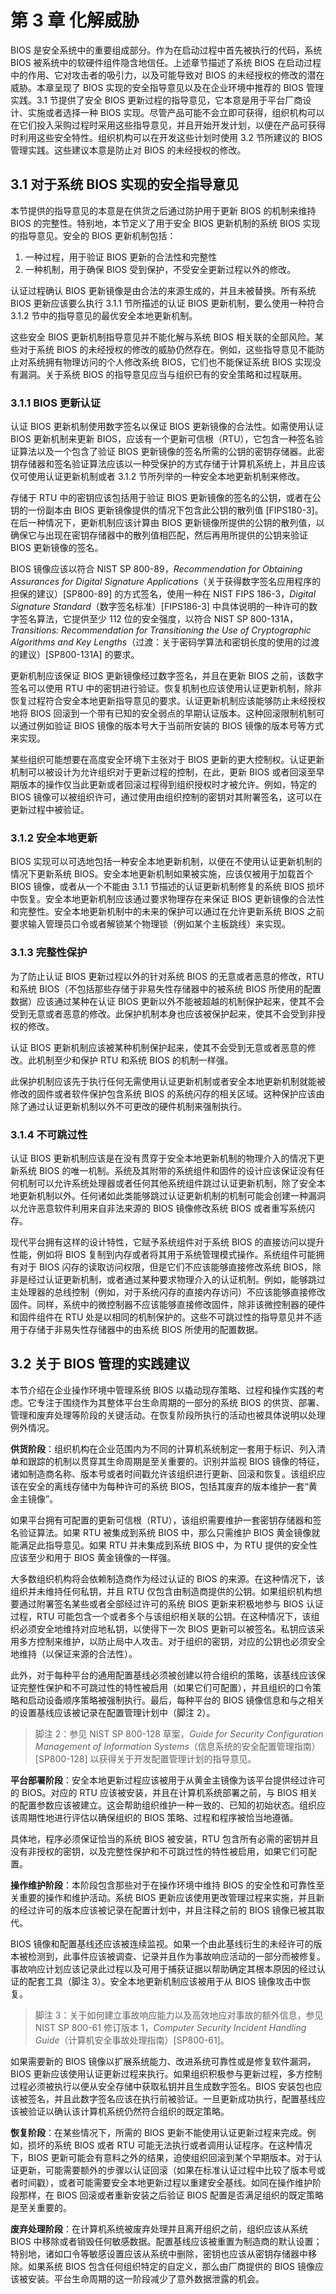 # 第 3 章 化解威胁

BIOS 是安全系统中的重要组成部分。作为在启动过程中首先被执行的代码，系统 BIOS 被系统中的软硬件组件隐含地信任。上述章节描述了系统 BIOS 在启动过程中的作用、它对攻击者的吸引力，以及可能导致对 BIOS 的未经授权的修改的潜在威胁。本章呈现了 BIOS 实现的安全指导意见以及在企业环境中推荐的 BIOS 管理实践。3.1 节提供了安全 BIOS 更新过程的指导意见，它本意是用于平台厂商设计、实施或者选择一种 BIOS 实现。尽管产品可能不会立即可获得，组织机构可以在它们投入采购过程时采用这些指导意见，并且开始开发计划，以便在产品可获得时利用这些安全特性。组织机构可以在开发这些计划时使用 3.2 节所建议的 BIOS 管理实践。这些建议本意是防止对 BIOS 的未经授权的修改。

## 3.1 对于系统 BIOS 实现的安全指导意见

本节提供的指导意见的本意是在供货之后通过防护用于更新 BIOS 的机制来维持 BIOS 的完整性。特别地，本节定义了用于安全 BIOS 更新机制的系统 BIOS 实现的指导意见。安全的 BIOS 更新机制包括：

1. 一种过程，用于验证 BIOS 更新的合法性和完整性
2. 一种机制，用于确保 BIOS 受到保护，不受安全更新过程以外的修改。

认证过程确认 BIOS 更新镜像是由合法的来源生成的，并且未被替换。所有系统 BIOS 更新应该要么执行 3.1.1 节所描述的认证 BIOS 更新机制，要么使用一种符合 3.1.2 节中的指导意见的最优安全本地更新机制。

这些安全 BIOS 更新机制指导意见并不能化解与系统 BIOS 相关联的全部风险。某些对于系统 BIOS 的未经授权的修改的威胁仍然存在。例如，这些指导意见不能防止对系统拥有物理访问的个人修改系统 BIOS，它们也不能保证系统 BIOS 实现没有漏洞。关于系统 BIOS 的指导意见应当与组织已有的安全策略和过程联用。

### 3.1.1 BIOS 更新认证

认证 BIOS 更新机制使用数字签名以保证 BIOS 更新镜像的合法性。如需使用认证 BIOS 更新机制来更新 BIOS，应该有一个更新可信根（RTU），它包含一种签名验证算法以及一个包含了验证 BIOS 更新镜像的签名所需的公钥的密钥存储器。此密钥存储器和签名验证算法应该以一种受保护的方式存储于计算机系统上，并且应该仅可使用认证更新机制或者 3.1.2 节所列举的一种安全本地更新机制来修改。

存储于 RTU 中的密钥应该包括用于验证 BIOS 更新镜像的签名的公钥，或者在公钥的一份副本由 BIOS 更新镜像提供的情况下包含此公钥的散列值 \[FIPS180-3\]。在后一种情况下，更新机制应该计算由 BIOS 更新镜像所提供的公钥的散列值，以确保它与出现在密钥存储器中的散列值相匹配，然后再用所提供的公钥来验证 BIOS 更新镜像的签名。

BIOS 镜像应该以符合 NIST SP 800-89，_Recommendation for Obtaining Assurances for Digital Signature Applications_（关于获得数字签名应用程序的担保的建议）\[SP800-89\] 的方式签名，使用一种在 NIST FIPS 186-3，_Digital Signature Standard_（数字签名标准）\[FIPS186-3\] 中具体说明的一种许可的数字签名算法，它提供至少 112 位的安全强度，以符合 NIST SP 800-131A，_Transitions: Recommendation for Transitioning the Use of Cryptographic Algorithms and Key Lengths_（过渡：关于密码学算法和密钥长度的使用的过渡的建议）\[SP800-131A\] 的要求。

更新机制应该保证 BIOS 更新镜像经过数字签名，并且在更新 BIOS 之前，该数字签名可以使用 RTU 中的密钥进行验证。恢复机制也应该使用认证更新机制，除非恢复过程符合安全本地更新指导意见的要求。认证更新机制应该能够防止未经授权地将 BIOS 回滚到一个带有已知的安全弱点的早期认证版本。这种回滚限制机制可以通过例如验证 BIOS 镜像的版本号大于当前所安装的 BIOS 镜像的版本号等方式来实现。

某些组织可能想要在高度安全环境下主张对于 BIOS 更新的更大控制权。认证更新机制可以被设计为允许组织对于更新过程的控制，在此，更新 BIOS 或者回滚至早期版本的操作仅当此更新或者回滚过程得到组织授权时才被允许。例如，特定的 BIOS 镜像可以被组织许可，通过使用由组织控制的密钥对其附署签名，这可以在更新过程中被验证。

### 3.1.2 安全本地更新

BIOS 实现可以可选地包括一种安全本地更新机制，以便在不使用认证更新机制的情况下更新系统 BIOS。安全本地更新机制如果被实施，应该仅被用于加载首个 BIOS 镜像，或者从一个不能由 3.1.1 节描述的认证更新机制修复的系统 BIOS 损坏中恢复。安全本地更新机制应该通过要求物理存在来保证 BIOS 更新镜像的合法性和完整性。安全本地更新机制中的未来的保护可以通过在允许更新系统 BIOS 之前要求输入管理员口令或者解锁某个物理锁（例如某个主板跳线）来实现。

### 3.1.3 完整性保护

为了防止认证 BIOS 更新过程以外的针对系统 BIOS 的无意或者恶意的修改，RTU 和系统 BIOS（不包括那些存储于非易失性存储器中的被系统 BIOS 所使用的配置数据）应该通过某种在认证 BIOS 更新以外不能被超越的机制保护起来，使其不会受到无意或者恶意的修改。此保护机制本身也应该被保护起来，使其不会受到非授权的修改。

认证 BIOS 更新机制应该被某种机制保护起来，使其不会受到无意或者恶意的修改。此机制至少和保护 RTU 和系统 BIOS 的机制一样强。

此保护机制应该先于执行任何无需使用认证更新机制或者安全本地更新机制就能被修改的固件或者软件保护包含系统 BIOS 的系统闪存的相关区域。这种保护应该由除了通过认证更新机制以外不可更改的硬件机制来强制执行。

### 3.1.4 不可跳过性

认证 BIOS 更新机制应该是在没有贯穿于安全本地更新机制的物理介入的情况下更新系统 BIOS 的唯一机制。系统及其附带的系统组件和固件的设计应该保证没有任何机制可以允许系统处理器或者任何其他系统组件跳过认证更新机制，除了安全本地更新机制以外。任何诸如此类能够跳过认证更新机制的机制可能会创建一种漏洞以允许恶意软件利用来自非法来源的 BIOS 镜像修改系统 BIOS 或者重写系统闪存。

现代平台拥有这样的设计特性，它赋予系统组件对于系统 BIOS 的直接访问以提升性能，例如将 BIOS 复制到内存或者将其用于系统管理模式操作。系统组件可能拥有对于 BIOS 闪存的读取访问权限，但是它们不应该能够直接修改系统 BIOS，除非是经过认证更新机制，或者通过某种要求物理介入的认证机制。例如，能够跳过主处理器的总线控制（例如，对于系统闪存的直接内存访问）不应该能够直接修改固件。同样，系统中的微控制器不应该能够直接修改固件，除非该微控制器的硬件和固件组件在 RTU 处是以相同的机制保护的。这些不可跳过性的指导意见并不适用于存储于非易失性存储器中的由系统 BIOS 所使用的配置数据。

## 3.2 关于 BIOS 管理的实践建议

本节介绍在企业操作环境中管理系统 BIOS 以撬动现存策略、过程和操作实践的考虑。它专注于围绕作为其整体平台生命周期的一部分的系统 BIOS 的供货、部署、管理和废弃处理等阶段的关键活动。在恢复阶段所执行的活动也被具体说明以处理例外情况。

**供货阶段**：组织机构在企业范围内为不同的计算机系统制定一套用于标识、列入清单和跟踪的机制以贯穿其生命周期是至关重要的。识别并监视 BIOS 镜像的特征，诸如制造商名称、版本号或者时间戳允许该组织进行更新、回滚和恢复。该组织应该在安全的离线存储中为每种许可的系统 BIOS，包括其废弃的版本维护一套“黄金主镜像”。

如果平台拥有可配置的更新可信根（RTU），该组织需要维护一套密钥存储器和签名验证算法。如果 RTU 被集成到系统 BIOS 中，那么只需维护 BIOS 黄金镜像就能满足此指导意见。如果 RTU 并未集成到系统 BIOS 中，为 RTU 提供的安全性应该至少和用于 BIOS 黄金镜像的一样强。

大多数组织机构将会依赖制造商作为经过认证的 BIOS 的来源。在这种情况下，该组织并未维持任何私钥，并且 RTU 仅包含由制造商提供的公钥。如果组织机构想要通过附署签名某些或者全部经过许可的系统 BIOS 更新来积极地参与 BIOS 认证过程，RTU 可能包含一个或者多个与该组织相关联的公钥。在这种情况下，该组织必须安全地维持对应地私钥，以使得下一次 BIOS 更新可以被签名。私钥应该采用多方控制来维护，以防止局中人攻击。对于组织的密钥，对应的公钥也必须安全地维持（以保证来源的合法性）。

此外，对于每种平台的通用配置基线必须被创建以符合组织的策略，该基线应该保证完整性保护和不可跳过性的特性被启用（如果它们可配置），并且组织的口令策略和启动设备顺序策略被强制执行。最后，每种平台的 BIOS 镜像信息和与之相关的设置基线应该被记录在配置管理计划中（脚注 2）。

> 脚注 2：参见 NIST SP 800-128 草案，_Guide for Security Configuration Management of Information Systems_（信息系统的安全配置管理指南）\[SP800-128\] 以获得关于开发配置管理计划的指导意见。

**平台部署阶段**：安全本地更新过程应该被用于从黄金主镜像为该平台提供经过许可的 BIOS。对应的 RTU 应该被安装，并且在计算机系统部署之前，与 BIOS 相关的配置参数应该被建立。这会帮助组织维护一种一致的、已知的初始状态。组织应该周期性地进行评估以确保组织的 BIOS 策略、过程和程序被恰当地遵循。

具体地，程序必须保证恰当的系统 BIOS 被安装，RTU 包含所有必需的密钥并且没有非授权的密钥，以及完整性保护和不可跳过性的特性被启用，如果它们可配置。

**操作维护阶段**：本阶段包含那些对于在操作环境中维持 BIOS 的安全性和可靠性至关重要的操作和维护活动。系统 BIOS 更新应该使用更改管理过程来实施，并且新的经过许可的版本应该被记录在配置计划中，并且注释之前的 BIOS 镜像已被其取代。

BIOS 镜像和配置基线还应该被连续监视。如果一个由此基线衍生的未经许可的版本被检测到，此事件应该被调查、记录并且作为事故响应活动的一部分而被修复。事故响应计划应该记录此过程以及可用于捕获证据以帮助确定其根本原因的经过认证的配套工具（脚注 3）。安全本地更新机制应该被用于从 BIOS 镜像攻击中恢复。

> 脚注 3：关于如何建立事故响应能力以及高效地应对事故的额外信息，参见 NIST SP 800-61 修订版本 1，_Computer Security Incident Handling Guide_（计算机安全事故处理指南）\[SP800-61\]。

如果需要新的 BIOS 镜像以扩展系统能力、改进系统可靠性或是修复软件漏洞，BIOS 更新应该使用认证更新过程来执行。如果组织积极参与更新过程，多方控制过程必须被执行以便从安全存储中获取私钥并且生成数字签名。BIOS 安装包也应该被签名，并且此数字签名应该在执行前被验证。一旦更新成功执行，配置基线应该被验证以确认该计算机系统仍然符合组织的既定策略。

**恢复阶段**：在某些情况下，所需的 BIOS 更新不能使用认证更新过程来完成。例如，损坏的系统 BIOS 或者 RTU 可能无法执行或者调用认证程序。在这种情况下，BIOS 更新可能会有意料之外的结果，迫使组织回滚到某个早期版本。对于认证更新，可能需要额外的步骤以认证回滚（如果在标准认证过程中比较了版本号或者时间戳），或者可能需要安全本地更新过程以重建安全基线。如同在操作维护阶段那样，在 BIOS 回滚或者重新安装之后验证 BIOS 配置是否满足组织的既定策略是至关重要的。

**废弃处理阶段**：在计算机系统被废弃处理并且离开组织之前，组织应该从系统 BIOS 中移除或者销毁任何敏感数据。配置基线应该被重置为制造商的默认设置；特别地，诸如口令等敏感设置应该从系统中删除，密钥也应该从密钥存储器中移除。如果系统 BIOS 包含任何组织特定的自定义，那么由厂商提供的 BIOS 镜像应该被安装。平台生命周期的这一阶段减少了意外数据泄露的机会。

